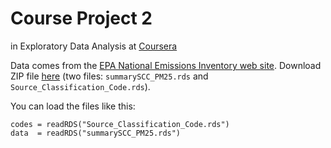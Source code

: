 # Course Project 2

in Exploratory Data Analysis at [Coursera](https://coursera.org/)

Data comes from the [EPA National Emissions Inventory web site](http://www.epa.gov/ttn/chief/eiinformation.html).  Download ZIP file [here](https://d396qusza40orc.cloudfront.net/exdata%2Fdata%2FNEI_data.zip) (two files: `summarySCC_PM25.rds` and `Source_Classification_Code.rds`).

You can load the files like this:

    codes = readRDS("Source_Classification_Code.rds")
    data  = readRDS("summarySCC_PM25.rds")

